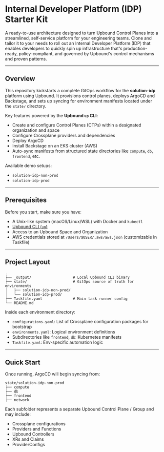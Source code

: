# Internal Developer Platform (IDP) Starter Kit

A ready-to-use architecture designed to turn Upbound Control Planes into a
streamlined, self-service platform for your engineering teams. Clone and tailor
it to your needs to roll out an Internal Developer Platform (IDP) that enables
developers to quickly spin up infrastructure that's production-ready,
policy-compliant, and governed by Upbound's control mechanisms and proven
patterns.

---

## Overview

This repository kickstarts a complete GitOps workflow for the **solution-idp**
platform using Upbound. It provisions control planes, deploys ArgoCD and
Backstage, and sets up syncing for environment manifests located under the
`state/` directory.

Key features powered by the **Upbound `up` CLI**:

* Create and configure Control Planes (CTPs) within a designated organization
  and space
* Configure Crossplane providers and dependencies
* Deploy ArgoCD
* Install Backstage on an EKS cluster (AWS)
* Auto-sync manifests from structured state directories like `compute`, `db`,
  `frontend`, etc.

Available demo setups:

* `solution-idp-non-prod`
* `solution-idp-prod`

---

## Prerequisites

Before you start, make sure you have:

* A Unix-like system (macOS/Linux/WSL) with Docker and `kubectl`
* [Upbound CLI (`up`)](https://docs.upbound.io/cli/)
* Access to an Upbound Space and Organization
* AWS credentials stored at `/Users/$USER/.aws/aws.json` (customizable in
  Taskfile)

---

## Project Layout

```
.
├── _output/                   # Local Upbound CLI binary
├── state/                     # GitOps source of truth for environments
│   ├── solution-idp-non-prod/
│   └── solution-idp-prod/
├── Taskfile.yaml              # Main task runner config
└── README.md
```

Inside each environment directory:

* `configurations.yaml`: List of Crossplane configuration packages for bootstrap
* `environments.yaml`: Logical environment definitions
* Subdirectories like `frontend`, `db`: Kubernetes manifests
* `Taskfile.yaml`: Env-specific automation logic

---

## Quick Start

Once running, ArgoCD will begin syncing from:

```
state/solution-idp-non-prod
├── compute
├── db
├── frontend
├── network
```

Each subfolder represents a separate Upbound Control Plane / Group and may include:

* Crossplane configurations
* Providers and Functions
* Upbound Controllers
* XRs and Claims
* ProviderConfigs